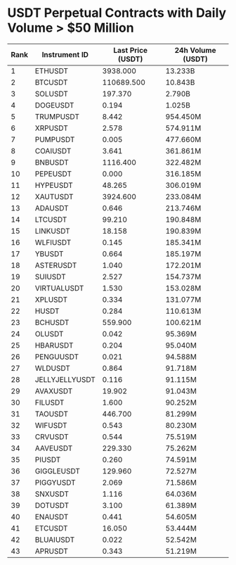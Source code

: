 # USDT Perpetual Contracts with Daily Volume > $50 Million

| Rank | Instrument ID | Last Price (USDT) | 24h Volume (USDT) |
|------|---------------|-------------------|-------------------|
| 1 | ETHUSDT | 3938.000 | 13.233B |
| 2 | BTCUSDT | 110689.500 | 10.843B |
| 3 | SOLUSDT | 197.370 | 2.790B |
| 4 | DOGEUSDT | 0.194 | 1.025B |
| 5 | TRUMPUSDT | 8.442 | 954.450M |
| 6 | XRPUSDT | 2.578 | 574.911M |
| 7 | PUMPUSDT | 0.005 | 477.660M |
| 8 | COAIUSDT | 3.641 | 361.861M |
| 9 | BNBUSDT | 1116.400 | 322.482M |
| 10 | PEPEUSDT | 0.000 | 316.185M |
| 11 | HYPEUSDT | 48.265 | 306.019M |
| 12 | XAUTUSDT | 3924.600 | 233.084M |
| 13 | ADAUSDT | 0.646 | 213.746M |
| 14 | LTCUSDT | 99.210 | 190.848M |
| 15 | LINKUSDT | 18.158 | 190.839M |
| 16 | WLFIUSDT | 0.145 | 185.341M |
| 17 | YBUSDT | 0.664 | 185.197M |
| 18 | ASTERUSDT | 1.040 | 172.201M |
| 19 | SUIUSDT | 2.527 | 154.737M |
| 20 | VIRTUALUSDT | 1.530 | 153.028M |
| 21 | XPLUSDT | 0.334 | 131.077M |
| 22 | HUSDT | 0.284 | 110.613M |
| 23 | BCHUSDT | 559.900 | 100.621M |
| 24 | OLUSDT | 0.042 | 95.369M |
| 25 | HBARUSDT | 0.204 | 95.040M |
| 26 | PENGUUSDT | 0.021 | 94.588M |
| 27 | WLDUSDT | 0.864 | 91.718M |
| 28 | JELLYJELLYUSDT | 0.116 | 91.115M |
| 29 | AVAXUSDT | 19.902 | 91.043M |
| 30 | FILUSDT | 1.600 | 90.252M |
| 31 | TAOUSDT | 446.700 | 81.299M |
| 32 | WIFUSDT | 0.543 | 80.230M |
| 33 | CRVUSDT | 0.544 | 75.519M |
| 34 | AAVEUSDT | 229.330 | 75.262M |
| 35 | PIUSDT | 0.260 | 74.591M |
| 36 | GIGGLEUSDT | 129.960 | 72.527M |
| 37 | PIGGYUSDT | 2.069 | 71.586M |
| 38 | SNXUSDT | 1.116 | 64.036M |
| 39 | DOTUSDT | 3.100 | 61.389M |
| 40 | ENAUSDT | 0.441 | 54.605M |
| 41 | ETCUSDT | 16.050 | 53.444M |
| 42 | BLUAIUSDT | 0.022 | 52.542M |
| 43 | APRUSDT | 0.343 | 51.219M |
